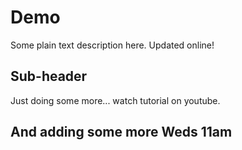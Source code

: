 # Demo
Some plain text description here. Updated online!

## Sub-header
Just doing some more... watch tutorial on youtube.

## And adding some more Weds 11am
